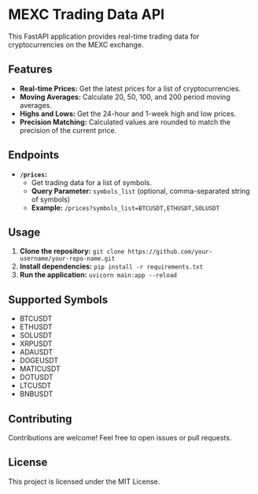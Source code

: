 # MEXC Trading Data API

This FastAPI application provides real-time trading data for cryptocurrencies on the MEXC exchange.

## Features

* **Real-time Prices:** Get the latest prices for a list of cryptocurrencies.
* **Moving Averages:** Calculate 20, 50, 100, and 200 period moving averages.
* **Highs and Lows:** Get the 24-hour and 1-week high and low prices.
* **Precision Matching:** Calculated values are rounded to match the precision of the current price.

## Endpoints

* **`/prices`:**
    * Get trading data for a list of symbols.
    * **Query Parameter:** `symbols_list` (optional, comma-separated string of symbols)
    * **Example:** `/prices?symbols_list=BTCUSDT,ETHUSDT,SOLUSDT`

## Usage

1. **Clone the repository:** `git clone https://github.com/your-username/your-repo-name.git`
2. **Install dependencies:** `pip install -r requirements.txt`
3. **Run the application:** `uvicorn main:app --reload`

## Supported Symbols

* BTCUSDT
* ETHUSDT
* SOLUSDT
* XRPUSDT
* ADAUSDT
* DOGEUSDT
* MATICUSDT
* DOTUSDT
* LTCUSDT
* BNBUSDT

## Contributing

Contributions are welcome! Feel free to open issues or pull requests.

## License

This project is licensed under the MIT License.